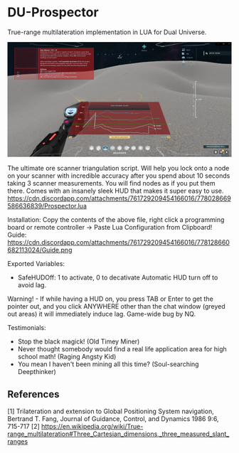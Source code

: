 # DU-Prospector
True-range multilateration implementation in LUA for Dual Universe. 

![Example](https://github.com/d6rks1lv3rz3r0/DU-Prospector/raw/main/ProspectorHUD.png)

The ultimate ore scanner triangulation script. Will help you lock onto a node on your scanner with incredible accuracy after you spend about 10 seconds taking 3 scanner measurements. You will find nodes as if you put them there. Comes with an insanely sleek HUD that makes it super easy to use. 
https://cdn.discordapp.com/attachments/761729209454166016/778028669586636839/Prospector.lua

Installation: Copy the contents of the above file, right click a programming board or remote controller -> Paste Lua Configuration from Clipboard!
Guide: https://cdn.discordapp.com/attachments/761729209454166016/778128660682113024/Guide.png

Exported Variables:
- SafeHUDOff: 1 to activate, 0 to decativate Automatic HUD turn off to avoid lag.

Warning! -  If while having a HUD on, you press TAB or Enter to get the pointer out, and you click ANYWHERE other than the chat window (greyed out areas) it will immediately induce lag. Game-wide bug by NQ.

Testimonials:
- Stop the black magick! (Old Timey Miner)
- Never thought somebody would find a real life application area for high school math! (Raging Angsty Kid)
- You mean I haven't been mining all this time? (Soul-searching Deepthinker)

## References
[1] Trilateration and extension to Global Positioning System navigation, Bertrand T. Fang, Journal of Guidance, Control, and Dynamics 1986 9:6, 715-717
[2] https://en.wikipedia.org/wiki/True-range_multilateration#Three_Cartesian_dimensions,_three_measured_slant_ranges
